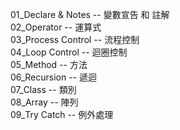 01_Declare & Notes  -- 變數宣告 和 註解 <br/>
02_Operator         -- 運算式 <br/>
03_Process Control  -- 流程控制 <br/>
04_Loop Control     -- 迴圈控制 <br/>
05_Method           -- 方法 <br/>
06_Recursion        -- 遞迴 <br/>
07_Class            -- 類別 <br/>
08_Array            -- 陣列 <br/>
09_Try Catch        -- 例外處理 <br/>